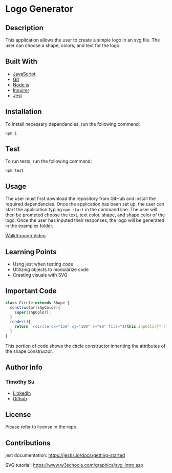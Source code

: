 # Logo Generator

## Description
This application allows the user to create a simple logo in an svg file. The user can choose a shape, colors, and text for the logo.
## Built With
* [JavaScript](https://developer.mozilla.org/en-US/docs/Web/JavaScript)
* [Git](https://git-scm.com/)
* [Node.js](https://nodejs.org/en/about)
* [Inquirer](https://www.npmjs.com/package/inquirer#documentation)
* [Jest](https://jestjs.io/)

## Installation

To install necessary dependancies, run the following command: 

```
npm i
```
## Test
To run tests, run the following command:
  
  ```
npm test
  ```
## Usage
The user must first download the repository from GitHub and install the required dependancies. Once the application has been set up, the user can start the application typing ```npm start``` in the command line. The user will then be prompted choose the text, text color, shape, and shape color of the logo. Once the user has inputed their responses, the logo will be generated in the examples folder.

[Walkthrough Video]()
## Learning Points
* Usng jest when testing code
* Utilizing objects to modularize code
* Creating visuals with SVG

## Important Code
```js
class Circle extends Shape {
  constructor(shpColor){
    super(shpColor);
  }
  render(){
    return `<circle cx="150" cy="100" r="80" fill="${this.shpColor}" />`
  }
}
```
This portion of code shows the circle constructor inheriting the attributes of the shape constructor.

## Author Info

### Timothy Su

* [LinkedIn](https://www.linkedin.com/in/timothysu1/)
* [Github](https://github.com/timothysu1)

## License

Please refer to license in the repo. 

## Contributions

jest documentation: https://jestjs.io/docs/getting-started 

SVG tutorial: https://www.w3schools.com/graphics/svg_intro.asp 